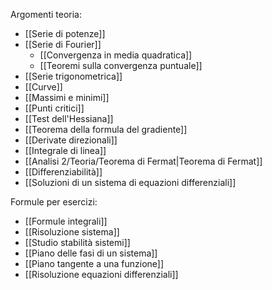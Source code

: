 Argomenti teoria:
- [[Serie di potenze]]
- [[Serie di Fourier]]
	- [[Convergenza in media quadratica]]
	- [[Teoremi sulla convergenza puntuale]]
- [[Serie trigonometrica]]
- [[Curve]]
- [[Massimi e minimi]]
- [[Punti critici]]
- [[Test dell'Hessiana]]
- [[Teorema della formula del gradiente]]
- [[Derivate direzionali]]
- [[Integrale di linea]]
- [[Analisi 2/Teoria/Teorema di Fermat|Teorema di Fermat]]
- [[Differenziabilità]]
- [[Soluzioni di un sistema di equazioni differenziali]]

Formule per esercizi:
- [[Formule integrali]]
- [[Risoluzione sistema]]
- [[Studio stabilità sistemi]]
- [[Piano delle fasi di un sistema]]
- [[Piano tangente a una funzione]]
- [[Risoluzione equazioni differenziali]]